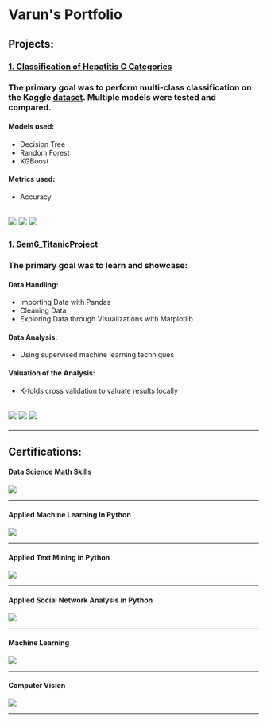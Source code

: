 # Varun's Portfolio

## Projects:

### [1. Classification of Hepatitis C Categories](https://github.com/varuntandon04/Hepatitis-C-Data-Analysis)

### The primary goal was to perform multi-class classification on the Kaggle [dataset](https://www.kaggle.com/fedesoriano/hepatitis-c-dataset). Multiple models were tested and compared.
#### Models used:
* Decision Tree
* Random Forest
* XGBoost

#### Metrics used:
* Accuracy


![](images/S6%20calc_prob.png) ![](/images/S6%20download%20(1).png) ![](/images/S6%20download.png)
---

### [1. Sem6_TitanicProject](https://github.com/varuntandon04/Sem6_TitanicProject)

### The primary goal was to learn and showcase:
#### Data Handling:
* Importing Data with Pandas
* Cleaning Data
* Exploring Data through Visualizations with Matplotlib

#### Data Analysis:
* Using supervised machine learning techniques

#### Valuation of the Analysis:
* K-folds cross validation to valuate results locally


![](images/S6%20calc_prob.png) ![](/images/S6%20download%20(1).png) ![](/images/S6%20download.png)
---





---



## Certifications:
#### Data Science Math Skills
![](/images/Coursera%20Data%20Science%20Math%20Skills.jpg)

---  

#### Applied Machine Learning in Python
![](/images/Coursera%20Applied%20Machine%20Learning%20(1).jpg)

---

#### Applied Text Mining in Python
![](/images/Coursera%20Text%20Mining%20in%20Python.jpg)

---

#### Applied Social Network Analysis in Python
![](/images/Coursera%20Applied%20Social%20Network%20Analysis%20in%20Python.jpg)

--- 

#### Machine Learning
![](/images/Coursera%20Machine%20Learning.jpg)

---  

#### Computer Vision
![](/images/Coursera%20Computer%20Vision.jpg)

---  

 

